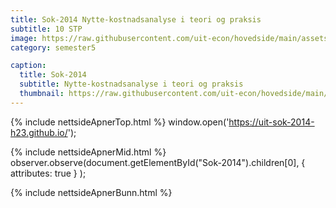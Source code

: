 ```yaml
---
title: Sok-2014 Nytte-kostnadsanalyse i teori og praksis
subtitle: 10 STP
image: https://raw.githubusercontent.com/uit-econ/hovedside/main/assets/img/Sok-2014.jpg
category: semester5

caption:
  title: Sok-2014
  subtitle: Nytte-kostnadsanalyse i teori og praksis
  thumbnail: https://raw.githubusercontent.com/uit-econ/hovedside/main/assets/img/Sok-2014.jpg
---
```

{% include nettsideApnerTop.html %}
window.open('https://uit-sok-2014-h23.github.io/');

{% include nettsideApnerMid.html %}
observer.observe(document.getElementById("Sok-2014").children[0], { attributes: true } );

{% include nettsideApnerBunn.html %}
